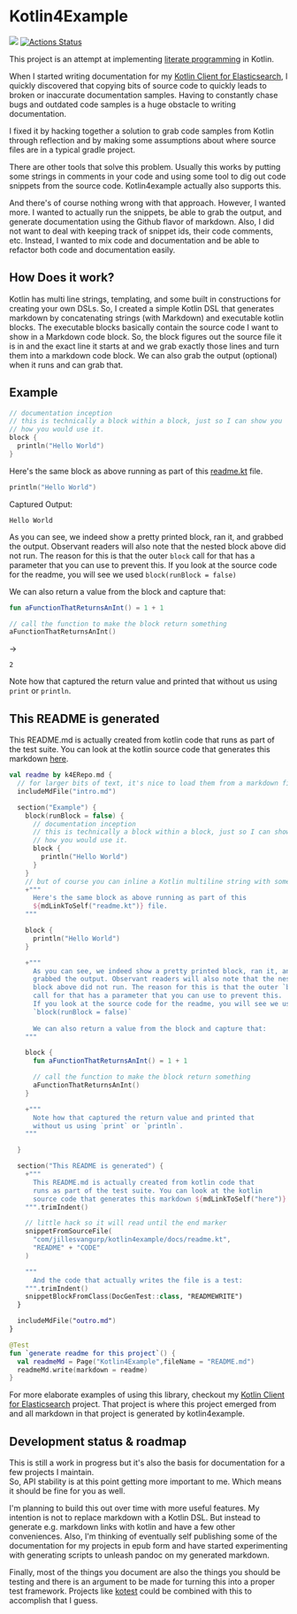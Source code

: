# Kotlin4Example

[![](https://jitpack.io/v/jillesvangurp/kotlin4example.svg)](https://jitpack.io/#jillesvangurp/kotlin4example)
[![Actions Status](https://github.com/jillesvangurp/kotlin4example/workflows/CI-gradle-build/badge.svg)](https://github.com/jillesvangurp/kotlin4example/actions)

This project is an attempt at implementing [literate programming](https://en.wikipedia.org/wiki/Literate_programming) in Kotlin. 
    
When I started writing documentation for my [Kotlin Client for Elasticsearch](https://githubcom/jillesvangurp/es-kotlin-wrapper-client), I quickly discovered that copying bits of source code to quickly leads to broken
or inaccurate documentation samples. Having to constantly chase bugs and outdated code samples is a huge 
obstacle to writing documentation.

I fixed it by hacking together a solution to grab code samples
from Kotlin through reflection and by making some assumptions about where source files are in a typical
gradle project.
    
There are other tools that solve this problem. Usually this works by putting some strings in comments in 
your code and using some tool to dig out code snippets from the source code. Kotlin4example actually also 
supports this.
    
And there's of course nothing wrong with that approach. However, I wanted more. I wanted to actually run the snippets, 
be able to grab the output, and generate documentation using the Github flavor of markdown. Also, I did not want to deal
with keeping track of snippet ids, their code comments, etc. Instead, I wanted to mix code and documentation and
be able to refactor both code and documentation easily.

## How Does it work?

Kotlin has multi line strings, templating, and some built in constructions for creating your own DSLs. So, I
created a simple Kotlin DSL that generates markdown by concatenating strings (with Markdown) and executable 
kotlin blocks. The executable blocks basically contain the source code I want to show in a Markdown code block.
So, the block figures out the source file it is in and the exact line it starts at and we grab exactly those lines 
and turn them into a markdown code block. We can also grab the output (optional) when it runs and can grab that.

## Example

```kotlin
// documentation inception
// this is technically a block within a block, just so I can show you
// how you would use it.
block {
  println("Hello World")
}
```

Here's the same block as above running as part of this 
[readme.kt](https://github.com/jillesvangurp/kotlin4example/tree/master/src/test/kotlin/com/jillesvangurp/kotlin4example/docs/readme.kt) file.

```kotlin
println("Hello World")
```

Captured Output:

```
Hello World

```

As you can see, we indeed show a pretty printed block, ran it, and
grabbed the output. Observant readers will also note that the nested 
block above did not run. The reason for this is that the outer `block` 
call for that has a parameter that you can use to prevent this. 
If you look at the source code for the readme, you will see we used 
`block(runBlock = false)`

We can also return a value from the block and capture that:

```kotlin
fun aFunctionThatReturnsAnInt() = 1 + 1

// call the function to make the block return something
aFunctionThatReturnsAnInt()
```

->

```
2
```

Note how that captured the return value and printed that 
without us using `print` or `println`.

## This README is generated

This README.md is actually created from kotlin code that 
runs as part of the test suite. You can look at the kotlin 
source code that generates this markdown [here](https://github.com/jillesvangurp/kotlin4example/tree/master/src/test/kotlin/com/jillesvangurp/kotlin4example/docs/readme.kt).

```kotlin
val readme by k4ERepo.md {
  // for larger bits of text, it's nice to load them from a markdown file
  includeMdFile("intro.md")

  section("Example") {
    block(runBlock = false) {
      // documentation inception
      // this is technically a block within a block, just so I can show you
      // how you would use it.
      block {
        println("Hello World")
      }
    }
    // but of course you can inline a Kotlin multiline string with some markdown
    +"""
      Here's the same block as above running as part of this 
      ${mdLinkToSelf("readme.kt")} file.
    """

    block {
      println("Hello World")
    }

    +"""
      As you can see, we indeed show a pretty printed block, ran it, and
      grabbed the output. Observant readers will also note that the nested 
      block above did not run. The reason for this is that the outer `block` 
      call for that has a parameter that you can use to prevent this. 
      If you look at the source code for the readme, you will see we used 
      `block(runBlock = false)`
      
      We can also return a value from the block and capture that:
    """

    block {
      fun aFunctionThatReturnsAnInt() = 1 + 1

      // call the function to make the block return something
      aFunctionThatReturnsAnInt()
    }

    +"""
      Note how that captured the return value and printed that 
      without us using `print` or `println`.
    """

  }

  section("This README is generated") {
    +"""
      This README.md is actually created from kotlin code that 
      runs as part of the test suite. You can look at the kotlin 
      source code that generates this markdown ${mdLinkToSelf("here")}.
    """.trimIndent()

    // little hack so it will read until the end marker
    snippetFromSourceFile(
      "com/jillesvangurp/kotlin4example/docs/readme.kt",
      "README" + "CODE"
    )

    """
      And the code that actually writes the file is a test:
    """.trimIndent()
    snippetBlockFromClass(DocGenTest::class, "READMEWRITE")
  }

  includeMdFile("outro.md")
}
```

```kotlin
@Test
fun `generate readme for this project`() {
  val readmeMd = Page("Kotlin4Example",fileName = "README.md")
  readmeMd.write(markdown = readme)
}
```

For more elaborate examples of using this library, checkout my 
[Kotlin Client for Elasticsearch](https://github.com/jillesvangurp/es-kotlin-wrapper-client) project. That 
project is where this project emerged from and all markdown in that project is generated by kotlin4example.

## Development status & roadmap

This is still a work in progress but it's also the basis for documentation for a few projects I maintain.       
So, API stability is at this point getting more important to me. Which means it should be fine for you as well. 

I'm planning to build this out over time with more useful features. My intention is not to replace markdown
with a Kotlin DSL. But instead to generate e.g. markdown links with kotlin and have a
few other conveniences. Also, I'm thinking of eventually self publishing some of the documentation for my 
projects in epub form and have started experimenting with generating scripts to unleash pandoc on my 
generated markdown.

Finally, most of the things you document are also the things you should be testing and there is an argument
to be made for turning this into a proper test framework. Projects like [kotest](https://github.com/kotest/kotest)
could be combined with this to accomplish that I guess.

